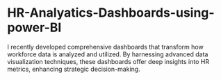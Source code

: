 # HR-Analyatics-Dashboards-using-power-BI
I recently developed comprehensive dashboards that transform how workforce data is analyzed and utilized. By harnessing advanced data visualization techniques, these dashboards offer deep insights into HR metrics, enhancing strategic decision-making.
